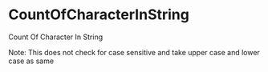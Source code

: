 # CountOfCharacterInString
Count Of Character In String

Note: This does not check for case sensitive and take upper case and lower case as same
